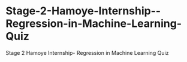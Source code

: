 # Stage-2-Hamoye-Internship--Regression-in-Machine-Learning-Quiz
Stage 2 Hamoye Internship- Regression in Machine Learning Quiz
